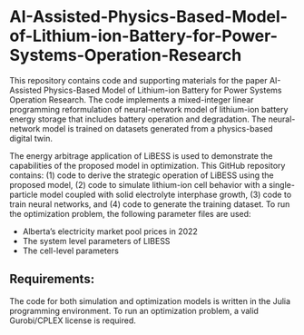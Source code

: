 # AI-Assisted-Physics-Based-Model-of-Lithium-ion-Battery-for-Power-Systems-Operation-Research
This repository contains code and supporting materials for the paper AI-Assisted Physics-Based Model of Lithium-ion Battery for Power Systems Operation Research. The code implements a mixed-integer linear programming reformulation of neural-network model of lithium-ion battery energy storage that includes battery operation and degradation. The neural-network model is trained on datasets generated from a physics-based digital twin. 

The energy arbitrage application of LiBESS is used to demonstrate the capabilities of the proposed model in optimization. This GitHub repository contains: (1) code to derive the strategic operation of LiBESS using the proposed model, (2) code to simulate lithium-ion cell behavior with a single-particle model coupled with solid electrolyte interphase growth, (3) code to train neural networks, and (4) code to generate the training dataset. To run the optimization problem, the following parameter files are used:
- Alberta’s electricity market pool prices in 2022
- The system level parameters of LIBESS
- The cell-level parameters

## Requirements:
The code for both simulation and optimization models is written in the Julia programming environment. To run an optimization problem, a valid Gurobi/CPLEX license is required.
